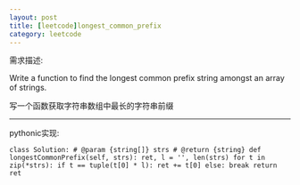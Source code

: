 ```yaml
---
layout: post
title: [leetcode]longest_common_prefix
category: leetcode
---
```

需求描述:

Write a function to find the longest common prefix string amongst an array of strings. 

写一个函数获取字符串数组中最长的字符串前缀

***
pythonic实现:

`class Solution:
    # @param {string[]} strs
    # @return {string}
    def longestCommonPrefix(self, strs):
        ret, l = '', len(strs)
        for t in zip(*strs):
            if t == tuple(t[0] * l):
                ret += t[0]
            else:
                break
        return ret`

